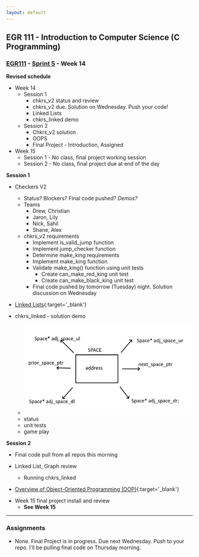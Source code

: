 ```yaml
---
layout: default
---
```

## EGR 111 - Introduction to Computer Science (C Programming)

### [EGR111](../../) - [Sprint 5](../) - Week 14

**Revised schedule**

- Week 14
  - Session 1 
    - chkrs_v2 status and review
    - chkrs_v2 due. Solution on Wednesday. Push your code!
    - Linked Lists
    - chkrs_linked demo
  - Session 2 
    - Chkrs_v2 solution
    - OOPS
    - Final Project - Introduction, Assigned
- Week 15
  - Session 1 - No class, final project working session
  - Session 2 - No class, final project due at end of the day    


**Session 1**

- Checkers V2
  - Status? Blockers? Final code pushed? *Demos?*
  - Teams
    - Drew, Christian
    - Jaron, Lily
    - Nick, Sahil
    - Shane, Alex
  - chkrs_v2 requirements
    - Implement is_valid_jump function
    - Implement jump_checker function
    - Determine make_king requirements
    - Implement make_king function
    - Validate make_king() function using unit tests
      - Create can_make_red_king unit test
      - Create can_make_black_king unit test
    - Final code pushed by tomorrow (Tuesday) night. Solution discussion on Wednesday

- [Linked Lists](https://www.geeksforgeeks.org/linked-list-in-c/){:target='_blank'}
- chkrs_linked - solution demo
  - ![alt text](space_graph.png)
  - status
  - unit tests
  - game play

**Session 2**

- Final code pull from all repos this morning

- Linked List, Graph review
  - Running chkrs_linked

- [Overview of Object-Oriented Programming (OOP)](oop_in_c.md){:target='_blank'}

<!-- - [Persistance](https://en.wikipedia.org/wiki/Persistence_(computer_science))
  - [What is a relational database management system?](https://www.codecademy.com/article/what-is-rdbms-sql){:target='_blank'}
  - [CRUD operations](https://en.wikipedia.org/wiki/Create,_read,_update_and_delete){:target='_blank'}
  - [CRUD using MySQL](https://www.geeksforgeeks.org/crud-operations-in-mysql){:target='_blank'}
  - [NoSQL](https://www.codecademy.com/article/introduction-to-nosql){:target='_blank'}
  - [REST webservices](https://www.geeksforgeeks.org/rest-api-introduction/){:target='_blank'} -->

- Week 15 final project install and review
  - **See Week 15**
  
---

### Assignments
-  None. Final Project is in progress. Due next Wednesday. Push to your repo. I'll be pulling final code on Thursday morning.
